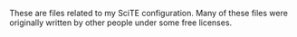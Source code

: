 These are files related to my SciTE configuration.
Many of these files were originally written by other people under some free licenses.
